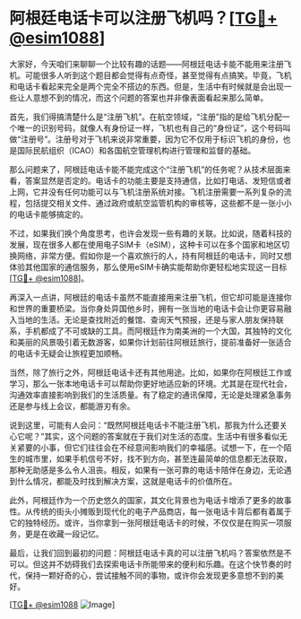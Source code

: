# 阿根廷电话卡可以注册飞机吗？[[TG💪+ @esim1088](https://t.me/s/esim1088)]

大家好，今天咱们来聊聊一个比较有趣的话题——阿根廷电话卡能不能用来注册飞机。可能很多人听到这个题目都会觉得有点奇怪，甚至觉得有点搞笑。毕竟，飞机和电话卡看起来完全是两个完全不搭边的东西。但是，生活中有时候就是会出现一些让人意想不到的情况，而这个问题的答案也并非像表面看起来那么简单。

首先，我们得搞清楚什么是“注册飞机”。在航空领域，“注册”指的是给飞机分配一个唯一的识别号码，就像人有身份证一样，飞机也有自己的“身份证”，这个号码叫做“注册号”。注册号对于飞机来说非常重要，因为它不仅用于标识飞机的身份，也是国际民航组织（ICAO）和各国航空管理机构进行管理和监督的基础。

那么问题来了，阿根廷电话卡能不能完成这个“注册飞机”的任务呢？从技术层面来看，答案显然是否定的。电话卡的功能主要是支持通信，比如打电话、发短信或者上网，它并没有任何功能可以与飞机注册系统对接。飞机注册需要一系列复杂的流程，包括提交相关文件、通过政府或航空监管机构的审核等，这些都不是一张小小的电话卡能够搞定的。

不过，如果我们换个角度思考，也许会发现一些有趣的关联。比如说，随着科技的发展，现在很多人都在使用电子SIM卡（eSIM），这种卡可以在多个国家和地区切换网络，非常方便。假如你是一个喜欢旅行的人，持有阿根廷的电话卡，同时又想体验其他国家的通信服务，那么使用eSIM卡确实能帮助你更轻松地实现这一目标[[TG💪+ @esim1088](https://t.me/s/esim1088)]。

再深入一点讲，阿根廷的电话卡虽然不能直接用来注册飞机，但它却可能是连接你和世界的重要桥梁。当你身处异国他乡时，拥有一张当地的电话卡会让你更容易融入当地的生活。无论是查找附近的餐馆、查询天气预报，还是与家人朋友保持联系，手机都成了不可或缺的工具。而阿根廷作为南美洲的一个大国，其独特的文化和美丽的风景吸引着无数游客，如果你计划前往阿根廷旅行，提前准备好一张适合的电话卡无疑会让旅程更加顺畅。

当然，除了旅行之外，阿根廷电话卡还有其他用途。比如，如果你在阿根廷工作或学习，那么一张本地电话卡可以帮助你更好地适应新的环境。尤其是在现代社会，沟通效率直接影响到我们的生活质量。有了稳定的通讯保障，无论是处理紧急事务还是参与线上会议，都能游刃有余。

说到这里，可能有人会问：“既然阿根廷电话卡不能注册飞机，那我为什么还要关心它呢？”其实，这个问题的答案就在于我们对生活的态度。生活中有很多看似无关紧要的小事，但它们往往会在不经意间影响我们的幸福感。试想一下，在一个陌生的城市里，如果手机信号不好，找不到方向，甚至连最简单的信息都无法获取，那种无助感是多么令人沮丧。相反，如果有一张可靠的电话卡陪伴在身边，无论遇到什么情况，都能及时找到解决方案，这就是电话卡的价值所在。

此外，阿根廷作为一个历史悠久的国家，其文化背景也为电话卡增添了更多的故事性。从传统的街头小摊贩到现代化的电子产品商店，每一张电话卡背后都有着属于它的独特经历。或许，当你拿到一张阿根廷电话卡的时候，不仅仅是在购买一项服务，更是在收藏一段记忆。

最后，让我们回到最初的问题：阿根廷电话卡真的可以注册飞机吗？答案依然是不可以。但这并不妨碍我们去探索电话卡所能带来的便利和乐趣。在这个快节奏的时代，保持一颗好奇的心，尝试接触不同的事物，或许你会发现更多意想不到的美好。

[[TG💪+ @esim1088](https://t.me/s/esim1088) ![Image](https://i.postimg.cc/4NQfJmqS/Snipaste-2025-05-13-00-14-12.png)]